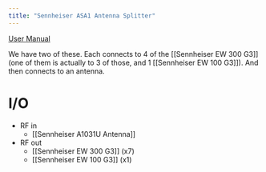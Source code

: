 ```yaml
---
title: "Sennheiser ASA1 Antenna Splitter"
---
```


[User Manual](ASA1_Manual_06_2016_EN.pdf)

We have two of these. Each connects to 4 of the [[Sennheiser EW 300 G3]] (one of them is actually to 3 of those, and 1 [[Sennheiser EW 100 G3]]). And then connects to an antenna.

# I/O
- RF in
	- [[Sennheiser A1031U Antenna]]
- RF out
	- [[Sennheiser EW 300 G3]] (x7)
	- [[Sennheiser EW 100 G3]] (x1)
